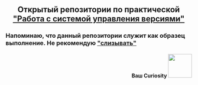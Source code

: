 <h2 align="center">Открытый репозитории по практической <a href=https://drive.google.com/open?id=185ELOYDtmo1pbxVvlb7hNiZ_yJtsJ6v" target="_blank">"Работа с системой управления версиями"</a></h1>

<h3>Напоминаю, что данный репозитории служит как образец выполнение. Не рекомендую <a href="https://moldovacrestina.md/ru/spisivati-greh/" target="_blank">"слизывать"</a></h3>

<h4 align="right">Ваш Curiosity</a> 
<img src="https://github.com/CuriosityDS/More-gifs/blob/Anime-gifs/anime-dance.gif" height="64"/></h4>
